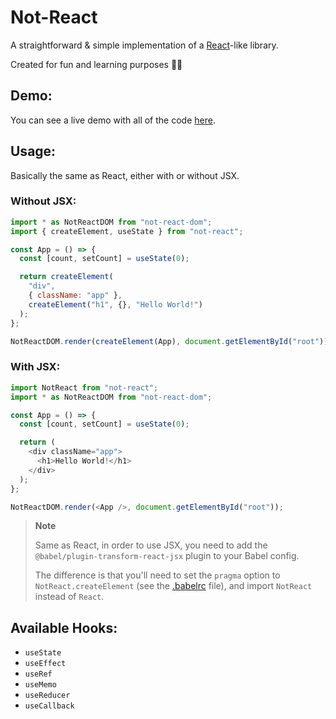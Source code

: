 # Not-React

A straightforward & simple implementation of a [React](https://github.com/facebook/react/)-like library.

Created for fun and learning purposes 🤷‍♀️

## Demo:

You can see a live demo with all of the code [here](https://githubbox.com/StyleShit/not-react).

## Usage:

Basically the same as React, either with or without JSX.

### Without JSX:

```js
import * as NotReactDOM from "not-react-dom";
import { createElement, useState } from "not-react";

const App = () => {
  const [count, setCount] = useState(0);

  return createElement(
    "div",
    { className: "app" },
    createElement("h1", {}, "Hello World!")
  );
};

NotReactDOM.render(createElement(App), document.getElementById("root"));
```

### With JSX:

```js
import NotReact from "not-react";
import * as NotReactDOM from "not-react-dom";

const App = () => {
  const [count, setCount] = useState(0);

  return (
    <div className="app">
      <h1>Hello World!</h1>
    </div>
  );
};

NotReactDOM.render(<App />, document.getElementById("root"));
```

> **Note**
>
> Same as React, in order to use JSX, you need to add the `@babel/plugin-transform-react-jsx`
> plugin to your Babel config.
>
> The difference is that you'll need to set the `pragma` option to `NotReact.createElement`
> (see the [.babelrc](./.babelrc) file), and import `NotReact` instead of `React`.

## Available Hooks:

- `useState`
- `useEffect`
- `useRef`
- `useMemo`
- `useReducer`
- `useCallback`
